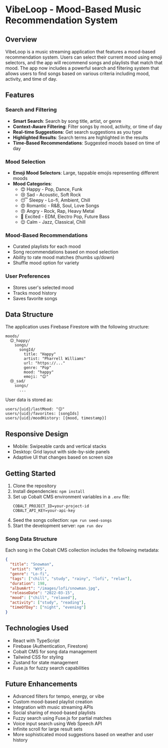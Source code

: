 # VibeLoop - Mood-Based Music Recommendation System

## Overview

VibeLoop is a music streaming application that features a mood-based recommendation system. Users can select their current mood using emoji selectors, and the app will recommend songs and playlists that match that mood. The app now includes a powerful search and filtering system that allows users to find songs based on various criteria including mood, activity, and time of day.

## Features

### Search and Filtering

- **Smart Search**: Search by song title, artist, or genre
- **Context-Aware Filtering**: Filter songs by mood, activity, or time of day
- **Real-time Suggestions**: Get search suggestions as you type
- **Highlighted Results**: Search terms are highlighted in the results
- **Time-Based Recommendations**: Suggested moods based on time of day

### Mood Selection

- **Emoji Mood Selectors**: Large, tappable emojis representing different moods
- **Mood Categories**:
  - 😊 Happy - Pop, Dance, Funk
  - 😢 Sad - Acoustic, Soft Rock
  - 😴 Sleepy - Lo-fi, Ambient, Chill
  - 😍 Romantic - R&B, Soul, Love Songs
  - 😠 Angry - Rock, Rap, Heavy Metal
  - 🤩 Excited - EDM, Electro Pop, Future Bass
  - 😌 Calm - Jazz, Classical, Chill

### Mood-Based Recommendations

- Curated playlists for each mood
- Song recommendations based on mood selection
- Ability to rate mood matches (thumbs up/down)
- Shuffle mood option for variety

### User Preferences

- Stores user's selected mood
- Tracks mood history
- Saves favorite songs

## Data Structure

The application uses Firebase Firestore with the following structure:

```
moods/
  😊_happy/
    songs/
      songId/
        title: "Happy"
        artist: "Pharrell Williams"
        url: "https://..."
        genre: "Pop"
        mood: "happy"
        emoji: "😊"
  😢_sad/
    songs/
      ...
```

User data is stored as:

```
users/{uid}/lastMood: "😊"
users/{uid}/favorites: [songIds]
users/{uid}/moodHistory: [{mood, timestamp}]
```

## Responsive Design

- Mobile: Swipeable cards and vertical stacks
- Desktop: Grid layout with side-by-side panels
- Adaptive UI that changes based on screen size

## Getting Started

1. Clone the repository
2. Install dependencies: `npm install`
3. Set up Cobalt CMS environment variables in a `.env` file:
   ```
   COBALT_PROJECT_ID=your-project-id
   COBALT_API_KEY=your-api-key
   ```
4. Seed the songs collection: `npm run seed-songs`
5. Start the development server: `npm run dev`

### Song Data Structure

Each song in the Cobalt CMS collection includes the following metadata:

```json
{
  "title": "Snowman",
  "artist": "WYS",
  "genre": "Lo-fi",
  "tags": ["chill", "study", "rainy", "lofi", "relax"],
  "duration": 198,
  "albumArt": "/images/lofi/snowman.jpg",
  "releaseDate": "2022-03-15",
  "mood": ["chill", "relaxed"],
  "activity": ["study", "reading"],
  "timeOfDay": ["night", "evening"]
}
```

## Technologies Used

- React with TypeScript
- Firebase (Authentication, Firestore)
- Cobalt CMS for song data management
- Tailwind CSS for styling
- Zustand for state management
- Fuse.js for fuzzy search capabilities

## Future Enhancements

- Advanced filters for tempo, energy, or vibe
- Custom mood-based playlist creation
- Integration with music streaming APIs
- Social sharing of mood-based playlists
- Fuzzy search using Fuse.js for partial matches
- Voice input search using Web Speech API
- Infinite scroll for large result sets
- More sophisticated mood suggestions based on weather and user history